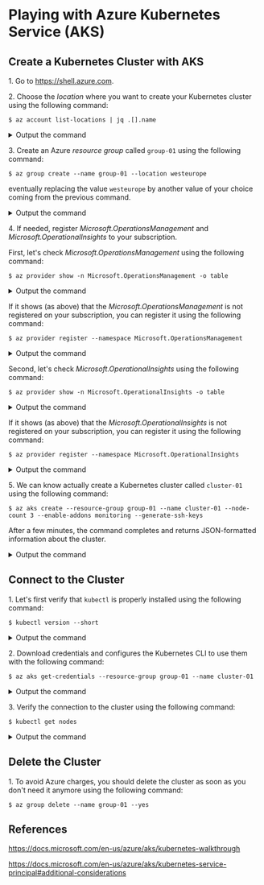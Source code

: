 # Playing with Azure Kubernetes Service (AKS)

## Create a Kubernetes Cluster with AKS

1\. Go to <https://shell.azure.com>.

2\. Choose the _location_ where you want to create your Kubernetes cluster using the following command:

```
$ az account list-locations | jq .[].name
```
<details><summary>Output the command</summary>

```
"eastus"
"eastus2"
"southcentralus"
"westus2"
"australiaeast"
...
"francecentral"
...
```
</details>

3\. Create an Azure _resource group_ called `group-01` using the following command:

```
$ az group create --name group-01 --location westeurope
```
eventually replacing the value `westeurope` by another value of your choice coming from the previous command.
<details><summary>Output the command</summary>

```json
{
  "id": "/subscriptions/99999999-9999-9999-9999-999999999999/resourceGroups/group-01",
  "location": "westeurope",
  "managedBy": null,
  "name": "group-01",
  "properties": {
    "provisioningState": "Succeeded"
  },
  "tags": null,
  "type": "Microsoft.Resources/resourceGroups"
}
```
</details>

4\. If needed, register _Microsoft.OperationsManagement_ and _Microsoft.OperationalInsights_ to your subscription.

First, let's check _Microsoft.OperationsManagement_ using the following command:

```
$ az provider show -n Microsoft.OperationsManagement -o table
```
<details><summary>Output the command</summary>

```
Namespace                       RegistrationPolicy    RegistrationState
------------------------------  --------------------  -------------------
Microsoft.OperationsManagement  RegistrationRequired  NotRegistered
```
</details>

If it shows (as above) that the _Microsoft.OperationsManagement_ is not registered on your subscription, you can register it using the following command:

```
$ az provider register --namespace Microsoft.OperationsManagement
```
<details><summary>Output the command</summary>

```
Registering is still on-going. You can monitor using 'az provider show -n Microsoft.OperationsManagement'
```
</details>

Second, let's check _Microsoft.OperationalInsights_ using the following command:

```
$ az provider show -n Microsoft.OperationalInsights -o table
```
<details><summary>Output the command</summary>

```
Namespace                      RegistrationPolicy    RegistrationState
-----------------------------  --------------------  -------------------
Microsoft.OperationalInsights  RegistrationRequired  NotRegistered
```
</details>

If it shows (as above) that the _Microsoft.OperationalInsights_ is not registered on your subscription, you can register it using the following command:

```
$ az provider register --namespace Microsoft.OperationalInsights
```
<details><summary>Output the command</summary>

```
Registering is still on-going. You can monitor using 'az provider show -n Microsoft.OperationalInsights'
```
</details>

5\. We can know actually create a Kubernetes cluster called `cluster-01` using the following command:

```
$ az aks create --resource-group group-01 --name cluster-01 --node-count 3 --enable-addons monitoring --generate-ssh-keys
```

After a few minutes, the command completes and returns JSON-formatted information about the cluster.

<details><summary>Output the command</summary>

```json
{
  "aadProfile": null,
  "addonProfiles": {
    "KubeDashboard": {
      "config": null,
      "enabled": true,
      "identity": null
    },
    "omsagent": {
      "config": {
        "logAnalyticsWorkspaceResourceID": "/subscriptions/99999999-9999-9999-9999-999999999999/resourcegroups/defaultresourcegroup-par/providers/microsoft.operationalinsights/workspaces/defaultworkspace-99999999-9999-9999-9999-999999999999-par"
      },
      "enabled": true,
      "identity": null
    }
  },
  "agentPoolProfiles": [
    {
      "availabilityZones": null,
      "count": 3,
      "enableAutoScaling": null,
      "enableNodePublicIp": false,
      "maxCount": null,
      "maxPods": 110,
      "minCount": null,
      "mode": "System",
      "name": "nodepool1",
      "nodeLabels": {},
      "nodeTaints": null,
      "orchestratorVersion": "1.16.10",
      "osDiskSizeGb": 128,
      "osType": "Linux",
      "provisioningState": "Succeeded",
      "scaleSetEvictionPolicy": null,
      "scaleSetPriority": null,
      "spotMaxPrice": null,
      "tags": null,
      "type": "VirtualMachineScaleSets",
      "vmSize": "Standard_DS2_v2",
      "vnetSubnetId": null
    }
  ],
  "apiServerAccessProfile": null,
  "autoScalerProfile": null,
  "diskEncryptionSetId": null,
  "dnsPrefix": "cluster-01-group-01-999999",
  "enablePodSecurityPolicy": null,
  "enableRbac": true,
  "fqdn": "cluster-01-group-01-999999-99999999.hcp.francecentral.azmk8s.io",
  "id": "/subscriptions/99999999-9999-9999-9999-999999999999/resourcegroups/group-01/providers/Microsoft.ContainerService/managedClusters/cluster-01",
  "identity": null,
  "identityProfile": null,
  "kubernetesVersion": "1.16.10",
  "linuxProfile": {
    "adminUsername": "azureuser",
    "ssh": {
      "publicKeys": [
        {
          "keyData": "ssh-rsa AAAAB3NzaC1yc2EAAAADAQABAAABAQDSkT3A1j89RT/540ghIMHXIVwNlAEM3WtmqVG7YN/wYwtsJ8iCszg4/lXQsfLFxYmEVe8L9atgtMGCi5QdYPl4X/c+5YxFfm88Yjfx+2xEgUdOr864eaI22yaNMQ0AlyilmK+PcSyxKP4dzkf6B5Nsw8lhfB5n9F5md6GHLLjOGuBbHYlesKJKnt2cMzzS90BdRk73qW6wJ+MCUWo+cyBFZVGOzrjJGEcHewOCbVs+IJWBFSi6w1enbKGc+RY9KrnzeDKWWqzYnNofiHGVFAuMxrmZOasqlTIKiC2UK3RmLxZicWiQmPnpnjJRo7pL0oYM9r/sIWzD6i2S9szDy6aZ"
        }
      ]
    }
  },
  "location": "francecentral",
  "maxAgentPools": 10,
  "name": "cluster-01",
  "networkProfile": {
    "dnsServiceIp": "10.0.0.10",
    "dockerBridgeCidr": "172.17.0.1/16",
    "loadBalancerProfile": {
      "allocatedOutboundPorts": null,
      "effectiveOutboundIps": [
        {
          "id": "/subscriptions/99999999-9999-9999-9999-999999999999/resourceGroups/MC_group-01_cluster-01_francecentral/providers/Microsoft.Network/publicIPAddresses/99999999-9999-9999-9999-999999999999",
          "resourceGroup": "MC_group-01_cluster-01_francecentral"
        }
      ],
      "idleTimeoutInMinutes": null,
      "managedOutboundIps": {
        "count": 1
      },
      "outboundIpPrefixes": null,
      "outboundIps": null
    },
    "loadBalancerSku": "Standard",
    "networkMode": null,
    "networkPlugin": "kubenet",
    "networkPolicy": null,
    "outboundType": "loadBalancer",
    "podCidr": "10.244.0.0/16",
    "serviceCidr": "10.0.0.0/16"
  },
  "nodeResourceGroup": "MC_group-01_cluster-01_francecentral",
  "privateFqdn": null,
  "provisioningState": "Succeeded",
  "resourceGroup": "group-01",
  "servicePrincipalProfile": {
    "clientId": "99999999-9999-9999-9999-999999999999",
    "secret": null
  },
  "sku": {
    "name": "Basic",
    "tier": "Free"
  },
  "tags": null,
  "type": "Microsoft.ContainerService/ManagedClusters",
  "windowsProfile": null
}
```
</details>

## Connect to the Cluster

1\. Let's first verify that `kubectl` is properly installed using the following command:

```
$ kubectl version --short
```
<details><summary>Output the command</summary>

```
Client Version: v1.16.0
error: You must be logged in to the server (the server has asked for the client to provide credentials)
```
</details>

2\. Download credentials and configures the Kubernetes CLI to use them with the following command:
```
$ az aks get-credentials --resource-group group-01 --name cluster-01
```
<details><summary>Output the command</summary>

```
Merged "cluster-01" as current context in /home/patrice/.kube/config
```
</details>

3\. Verify the connection to the cluster using the following command:
```
$ kubectl get nodes
```
<details><summary>Output the command</summary>

```
NAME                                STATUS   ROLES   AGE   VERSION
aks-nodepool1-14300836-vmss000000   Ready    agent   22m   v1.16.10
aks-nodepool1-14300836-vmss000001   Ready    agent   21m   v1.16.10
aks-nodepool1-14300836-vmss000002   Ready    agent   22m   v1.16.10
```
</details>

## Delete the Cluster

1\. To avoid Azure charges, you should delete the cluster as soon as you don't need it anymore using the following command:
```
$ az group delete --name group-01 --yes
```

## References

<https://docs.microsoft.com/en-us/azure/aks/kubernetes-walkthrough>

<https://docs.microsoft.com/en-us/azure/aks/kubernetes-service-principal#additional-considerations>
